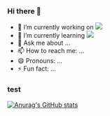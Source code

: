 ### Hi there 👋

- 🔭 I’m currently working on ![](https://img.shields.io/badge/-%E6%9D%AD%E5%B7%9E%E6%9C%89%E8%B5%9E%E7%A7%91%E6%8A%80%E6%9C%89%E9%99%90%E5%85%AC%E5%8F%B8-red)
- 🌱 I’m currently learning ![](https://img.shields.io/badge/go-1.18-blue)
- 💬 Ask me about ...
- 📫 How to reach me: ...
- 😄 Pronouns: ...
- ⚡ Fun fact: ...

### test
[![Anurag's GitHub stats](https://github-readme-stats.vercel.app/api?username=binbinah)](https://github.com/binbinah/github-readme-stats)

